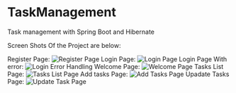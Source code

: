 # TaskManagement
Task management with Spring Boot and Hibernate

Screen Shots Of the Project are below:

Register Page:
![Register Page](https://github.com/PranitBhatt/TaskManagement/assets/86048361/2c2b7d08-97f2-4a9c-81e4-f6dc68337eb5)
Login Page:
![Login Page](https://github.com/PranitBhatt/TaskManagement/assets/86048361/2fc70c10-1449-4e04-8896-9adacc6f65b0)
Login Page With error:
![Login Error Handling](https://github.com/PranitBhatt/TaskManagement/assets/86048361/94f7ed19-bdde-4f0e-aca1-2d8e44555c59)
Welcome Page:
![Welcome Page](https://github.com/PranitBhatt/TaskManagement/assets/86048361/b453e292-f431-4a02-a177-aed837f777d8)
Tasks List Page:
![Tasks List Page](https://github.com/PranitBhatt/TaskManagement/assets/86048361/4b42d518-c458-44ba-a8ed-359abe122a46)
Add tasks Page:
![Add Tasks Page](https://github.com/PranitBhatt/TaskManagement/assets/86048361/785e487d-df84-4f3b-9abd-9137b737f4cf)
Upadate Tasks Page:
![Update Task Page](https://github.com/PranitBhatt/TaskManagement/assets/86048361/018de739-edff-4099-993b-5e6dedc22d89)
